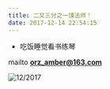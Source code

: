 ```yaml
---
title: 二又三分之一馍法师！
date: 2017-12-14 22:54:15
---
```



+ 吃饭睡觉看书练琴

mailto **orz_amber@163.com**

![12/2017](https://ftp.bmp.ovh/imgs/2021/04/172436c21c9a5f12.jpg)
